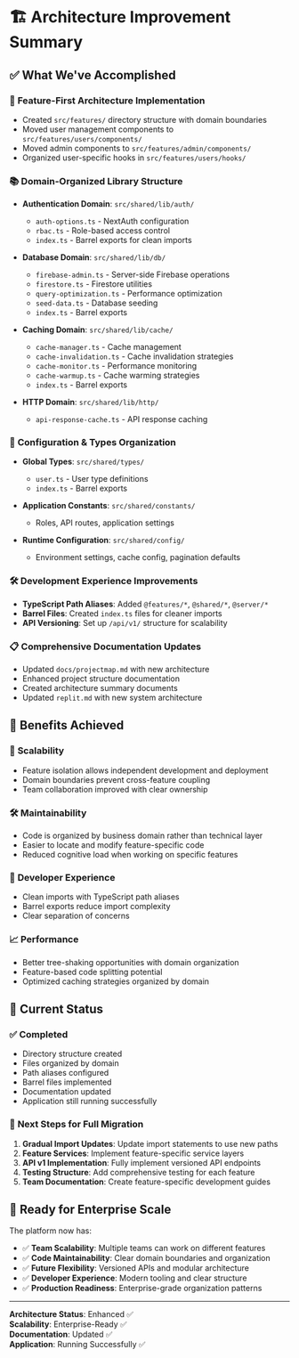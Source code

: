 # 🏗️ **Architecture Improvement Summary**

## ✅ **What We've Accomplished**

### 🎯 **Feature-First Architecture Implementation**
- Created `src/features/` directory structure with domain boundaries
- Moved user management components to `src/features/users/components/`
- Moved admin components to `src/features/admin/components/`
- Organized user-specific hooks in `src/features/users/hooks/`

### 📚 **Domain-Organized Library Structure**
- **Authentication Domain**: `src/shared/lib/auth/`
  - `auth-options.ts` - NextAuth configuration
  - `rbac.ts` - Role-based access control
  - `index.ts` - Barrel exports for clean imports

- **Database Domain**: `src/shared/lib/db/`
  - `firebase-admin.ts` - Server-side Firebase operations
  - `firestore.ts` - Firestore utilities
  - `query-optimization.ts` - Performance optimization
  - `seed-data.ts` - Database seeding
  - `index.ts` - Barrel exports

- **Caching Domain**: `src/shared/lib/cache/`
  - `cache-manager.ts` - Cache management
  - `cache-invalidation.ts` - Cache invalidation strategies
  - `cache-monitor.ts` - Performance monitoring
  - `cache-warmup.ts` - Cache warming strategies
  - `index.ts` - Barrel exports

- **HTTP Domain**: `src/shared/lib/http/`
  - `api-response-cache.ts` - API response caching

### 🔧 **Configuration & Types Organization**
- **Global Types**: `src/shared/types/`
  - `user.ts` - User type definitions
  - `index.ts` - Barrel exports

- **Application Constants**: `src/shared/constants/`
  - Roles, API routes, application settings

- **Runtime Configuration**: `src/shared/config/`
  - Environment settings, cache config, pagination defaults

### 🛠️ **Development Experience Improvements**
- **TypeScript Path Aliases**: Added `@features/*`, `@shared/*`, `@server/*`
- **Barrel Files**: Created `index.ts` files for cleaner imports
- **API Versioning**: Set up `/api/v1/` structure for scalability

### 📋 **Comprehensive Documentation Updates**
- Updated `docs/projectmap.md` with new architecture
- Enhanced project structure documentation
- Created architecture summary documents
- Updated `replit.md` with new system architecture

## 🎯 **Benefits Achieved**

### 🚀 **Scalability**
- Feature isolation allows independent development and deployment
- Domain boundaries prevent cross-feature coupling
- Team collaboration improved with clear ownership

### 🛠️ **Maintainability**
- Code is organized by business domain rather than technical layer
- Easier to locate and modify feature-specific code
- Reduced cognitive load when working on specific features

### 🔧 **Developer Experience**
- Clean imports with TypeScript path aliases
- Barrel exports reduce import complexity
- Clear separation of concerns

### 📈 **Performance**
- Better tree-shaking opportunities with domain organization
- Feature-based code splitting potential
- Optimized caching strategies organized by domain

## 🔄 **Current Status**

### ✅ **Completed**
- Directory structure created
- Files organized by domain
- Path aliases configured
- Barrel files implemented
- Documentation updated
- Application still running successfully

### 📝 **Next Steps for Full Migration**
1. **Gradual Import Updates**: Update import statements to use new paths
2. **Feature Services**: Implement feature-specific service layers
3. **API v1 Implementation**: Fully implement versioned API endpoints
4. **Testing Structure**: Add comprehensive testing for each feature
5. **Team Documentation**: Create feature-specific development guides

## 🎉 **Ready for Enterprise Scale**

The platform now has:
- ✅ **Team Scalability**: Multiple teams can work on different features
- ✅ **Code Maintainability**: Clear domain boundaries and organization
- ✅ **Future Flexibility**: Versioned APIs and modular architecture
- ✅ **Developer Experience**: Modern tooling and clear structure
- ✅ **Production Readiness**: Enterprise-grade organization patterns

---

**Architecture Status**: Enhanced ✅  
**Scalability**: Enterprise-Ready ✅  
**Documentation**: Updated ✅  
**Application**: Running Successfully ✅